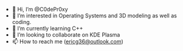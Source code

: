 - 👋 Hi, I’m @C0dePr0xy
- 👀 I’m interested in Operating Systems and 3D modeling as well as coding.
- 🌱 I’m currently learning C++
- 💞️ I’m looking to collaborate on KDE Plasma
- 📫 How to reach me (ericg36@outlook.com)

<!---
C0dePr0xy/C0dePr0xy is a ✨ special ✨ repository because its `README.md` (this file) appears on your GitHub profile.
You can click the Preview link to take a look at your changes.
--->
